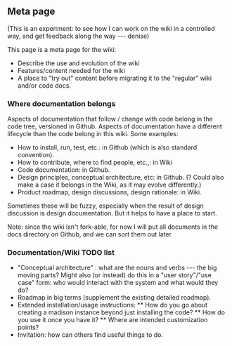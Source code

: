 ## Meta page

(This is an experiment: to see how I can work on the wiki in a controlled way, and get feedback along the way --- denise)

This page is a meta page for the wiki:
* Describe the use and evolution of the wiki
* Features/content needed for the wiki
* A place to "try out" content before migrating it to the "regular" wiki and/or code docs.

### Where documentation belongs
Aspects of documentation that follow / change with code belong in the code tree,  versioned in Github.  Aspects of documentation have a different lifecycle than the code belong in this wiki.  Some examples:
* How to install, run, test, etc.: in Github (which is also standard convention).
* How to contribute, where to find people, etc.,: in Wiki
* Code documentation: in Github.
* Design principles, conceptual architecture, etc: in Github. (? Could also make a case it belongs in the Wiki, as it may evolve differently.)
* Product roadmap, design discussions, design rationale: in Wiki.

Sometimes these will be fuzzy, especially when the result of design discussion is design documentation.   But it helps to have a place to start.

Note: since the wiki isn't fork-able, for now I will put all documents in the docs directory on Github, and we can sort them out later.

### Documentation/Wiki TODO list
* "Conceptual architecture" : what are the nouns and verbs --- the big moving parts?  Might also (or instead) do this in a "user story"/"use case" form:  who would interact with the system and what would they do?
* Roadmap in big terms (supplement the existing detailed roadmap).
* Extended installation/usage instructions:
** How do you go about creating a madison instance beyond just installing the code?
** How do you use it once you have it?
** Where are intended customization points?
* Invitation: how can others find useful things to do.

